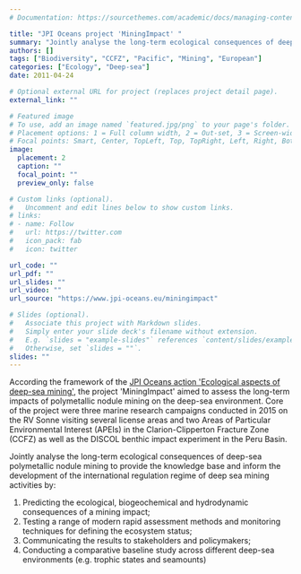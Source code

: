 ```yaml
---
# Documentation: https://sourcethemes.com/academic/docs/managing-content/

title: "JPI Oceans project 'MiningImpact' "
summary: "Jointly analyse the long-term ecological consequences of deep-sea polymetallic nodule mining to provide the knowledge base and inform the development of the international regulation regime of deep sea mining activities"
authors: []
tags: ["Biodiversity", "CCFZ", "Pacific", "Mining", "European"]
categories: ["Ecology", "Deep-sea"]
date: 2011-04-24

# Optional external URL for project (replaces project detail page).
external_link: ""

# Featured image
# To use, add an image named `featured.jpg/png` to your page's folder.
# Placement options: 1 = Full column width, 2 = Out-set, 3 = Screen-width
# Focal points: Smart, Center, TopLeft, Top, TopRight, Left, Right, BottomLeft, Bottom, BottomRight.
image:
  placement: 2
  caption: ""
  focal_point: ""
  preview_only: false

# Custom links (optional).
#   Uncomment and edit lines below to show custom links.
# links:
# - name: Follow
#   url: https://twitter.com
#   icon_pack: fab
#   icon: twitter

url_code: ""
url_pdf: ""
url_slides: ""
url_video: ""
url_source: "https://www.jpi-oceans.eu/miningimpact" 

# Slides (optional).
#   Associate this project with Markdown slides.
#   Simply enter your slide deck's filename without extension.
#   E.g. `slides = "example-slides"` references `content/slides/example-slides.md`.
#   Otherwise, set `slides = ""`.
slides: ""
---
```

According the framework of the [JPI Oceans action 'Ecological aspects of deep-sea mining'](https://www.jpi-oceans.eu/miningimpact), the project 'MiningImpact' aimed to assess the long-term impacts of polymetallic nodule mining on the deep-sea environment. Core of the project were three marine research campaigns conducted in 2015 on the RV Sonne visiting several license areas and two Areas of Particular Environmental Interest (APEIs) in the Clarion-Clipperton Fracture Zone (CCFZ) as well as the DISCOL benthic impact experiment in the Peru Basin.  

Jointly analyse the long-term ecological consequences of deep-sea polymetallic nodule mining to provide the knowledge base and inform the development of the international regulation regime of deep sea mining activities by: 
1. Predicting the ecological, biogeochemical and hydrodynamic consequences of a mining impact; 
2. Testing a range of modern rapid assessment methods and monitoring techniques for defining the ecosystem status; 
3. Communicating the results to stakeholders and policymakers;
4. Conducting a comparative baseline study across different deep-sea environments (e.g. trophic states and seamounts)